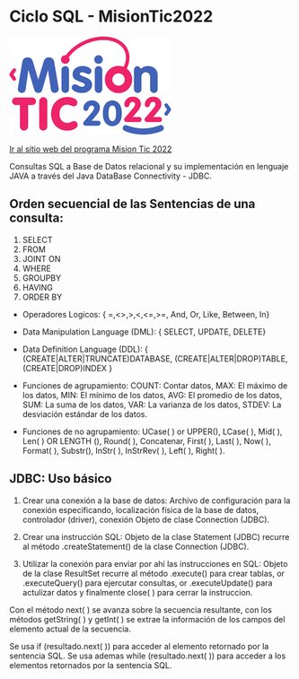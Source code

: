 # Ciclo SQL - MisionTic2022

![MisionTic2022](MisionTic2022.png)

[Ir al sitio web del programa Mision Tic 2022](https://www.misiontic2022.gov.co/portal/)

Consultas SQL a Base de Datos relacional y su implementación en lenguaje JAVA a través del Java DataBase Connectivity - JDBC.

## Orden secuencial de las Sentencias de una consulta:
1. SELECT
2. FROM
3. JOINT ON
4. WHERE
5. GROUPBY
6. HAVING
7. ORDER BY

- Operadores Logicos: 
{ =,<>,>,<,<=,>=, And, Or, Like, Between, In}

- Data Manipulation Language (DML): 
{ SELECT, UPDATE, DELETE}

- Data Definition Language (DDL): 
{ (CREATE|ALTER|TRUNCATE)DATABASE, (CREATE|ALTER|DROP)TABLE, (CREATE|DROP)INDEX }

- Funciones de agrupamiento:
COUNT: Contar datos, MAX: El máximo de los datos, MIN: El mínimo de los datos, AVG: El promedio de los datos, SUM: La suma de los datos, VAR: La varianza de los datos, STDEV: La desviación estándar de los datos.

- Funciones de no agrupamiento:
UCase( ) or UPPER(), LCase( ), Mid( ), Len( ) OR LENGTH (), Round( ), Concatenar, First( ), Last( ), Now( ), Format( ), Substr(), InStr( ), InStrRev( ), Left( ), Right( ).

## JDBC: Uso básico

1. Crear una conexión a la base de datos:
Archivo de configuración para la conexión especificando, localización física de la base de datos, controlador (driver), conexión Objeto de clase Connection (JDBC). 

2. Crear una instrucción SQL:
Objeto de la clase Statement (JDBC) recurre al método .createStatement() de la clase Connection (JDBC).

3. Utilizar la conexión para enviar por ahí las instrucciones en SQL:
Objeto de la clase ResultSet recurre al método .execute() para crear tablas, or .executeQuery() para ejercutar consultas, or .executeUpdate() para actulizar datos y finalmente close( ) para cerrar la instruccion.

Con el método next( ) se avanza sobre la secuencia resultante, con los métodos getString( ) y getInt( ) se extrae la información de los campos del elemento actual de la secuencia. 

Se usa if (resultado.next( )) para acceder al elemento retornado por la sentencia SQL. Se usa ademas while (resultado.next( )) para acceder a los elementos retornados por la sentencia SQL. 